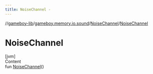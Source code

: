 ```yaml
---
title: NoiseChannel -
---
```

//[gameboy-lib](../../index.md)/[gameboy.memory.io.sound](../index.md)/[NoiseChannel](index.md)/[NoiseChannel](-noise-channel.md)



# NoiseChannel  
[jvm]  
Content  
fun [NoiseChannel](-noise-channel.md)()  



